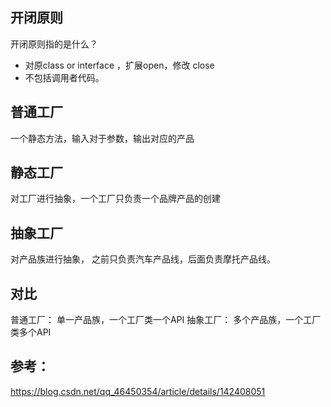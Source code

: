 ## 开闭原则
开闭原则指的是什么？
* 对原class or interface ，扩展open，修改 close
* 不包括调用者代码。

## 普通工厂
一个静态方法，输入对于参数，输出对应的产品

## 静态工厂
对工厂进行抽象，一个工厂只负责一个品牌产品的创建

## 抽象工厂
对产品族进行抽象，
之前只负责汽车产品线，后面负责摩托产品线。


## 对比
普通工厂： 单一产品族，一个工厂类一个API
抽象工厂： 多个产品族，一个工厂类多个API


## 参考：
https://blog.csdn.net/qq_46450354/article/details/142408051